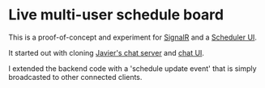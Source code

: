 # Live multi-user schedule board

This is a proof-of-concept and experiment for [SignalR](https://dotnet.microsoft.com/apps/aspnet/signalr) and a [Scheduler UI](https://www.bryntum.com/products/scheduler/).

It started out with cloning [Javier's chat server](https://github.com/javiergacrich/chat-server) and [chat UI](https://github.com/javiergacrich/chat-ui).

I extended the backend code with a 'schedule update event' that is simply broadcasted to other connected clients.

